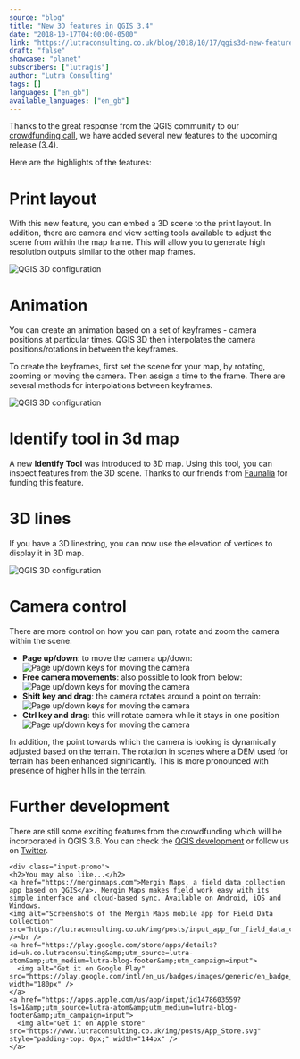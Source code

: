 ```yaml
---
source: "blog"
title: "New 3D features in QGIS 3.4"
date: "2018-10-17T04:00:00-0500"
link: "https://lutraconsulting.co.uk/blog/2018/10/17/qgis3d-new-features-qgis3-4/"
draft: "false"
showcase: "planet"
subscribers: ["lutragis"]
author: "Lutra Consulting"
tags: []
languages: ["en_gb"]
available_languages: ["en_gb"]
---
```


<p>Thanks to the great response from the QGIS community to our <a href="https://www.lutraconsulting.co.uk/crowdfunding/more-qgis-3d/">crowdfunding call</a>, we have added several new features to the upcoming release (3.4).</p>

<p>Here are the highlights of the features:</p>

<!-- more -->

<h1 id="print-layout">Print layout</h1>

<p>With this new feature, you can embed a 3D scene to the print layout. In addition, there are camera and view setting tools available to adjust the scene from within the map frame. This will allow you to generate high resolution outputs similar to the other map frames.</p>

<p><img alt="QGIS 3D configuration" src="https://www.lutraconsulting.co.uk/img/posts/qgis3d_print_layout.png" /></p>

<h1 id="animation">Animation</h1>

<p>You can create an animation based on a set of keyframes - camera positions at particular times. QGIS 3D then interpolates the camera positions/rotations in between the keyframes.</p>

<p>To create the keyframes, first set the scene for your map, by rotating, zooming or moving the camera. Then assign a time to the frame. There are several methods for interpolations between keyframes.</p>

<p><img alt="QGIS 3D configuration" src="https://www.lutraconsulting.co.uk/img/posts/qgis3d_animation.gif" /></p>

<h1 id="identify-tool-in-3d-map">Identify tool in 3d map</h1>
<p>A new <strong>Identify Tool</strong> was introduced to 3D map. Using this tool, you can inspect features from the 3D scene. Thanks to our friends from <a href="https://www.faunalia.eu/en/">Faunalia</a> for funding this feature.</p>

<h1 id="3d-lines">3D lines</h1>

<p>If you have a 3D linestring, you can now use the elevation of vertices to display it in 3D map.</p>

<p><img alt="QGIS 3D configuration" src="https://www.lutraconsulting.co.uk/img/posts/qgis_3d_lines.png" /></p>

<h1 id="camera-control">Camera control</h1>

<p>There are more control on how you can pan, rotate and zoom the camera within the scene:</p>
<ul>
  <li><strong>Page up/down</strong>: to move the camera up/down:
<img alt="Page up/down keys for moving the camera" src="https://www.lutraconsulting.co.uk/img/posts/qgis3d_page_up_down.gif" /></li>
  <li><strong>Free camera movements</strong>: also possible to look from below:
<img alt="Page up/down keys for moving the camera" src="https://www.lutraconsulting.co.uk/img/posts/qgis3d_free_camera_movement.gif" /></li>
  <li><strong>Shift key and drag</strong>:  the camera rotates around a point on terrain:
<img alt="Page up/down keys for moving the camera" src="https://www.lutraconsulting.co.uk/img/posts/qgis3d_shift_left_click.gif" /></li>
  <li><strong>Ctrl key and drag</strong>: this will rotate camera while it stays in one position
<img alt="Page up/down keys for moving the camera" src="https://www.lutraconsulting.co.uk/img/posts/qgis3d_ctrl_drag.gif" /></li>
</ul>

<p>In addition, the point towards which the camera is looking is dynamically adjusted based on the terrain. The rotation in scenes where a DEM used for terrain has been enhanced significantly. This is more pronounced with presence of higher hills in the terrain.</p>

<h1 id="further-development">Further development</h1>
<p>There are still some exciting features from the crowdfunding which will be incorporated in QGIS 3.6. You can check the <a href="https://github.com/qgis/QGIS">QGIS development</a> or follow us on <a href="https://www.twitter.com/lutraconsulting">Twitter</a>.</p>

    <div class="input-promo">
    <h2>You may also like...</h2>
    <a href="https://merginmaps.com">Mergin Maps, a field data collection app based on QGIS</a>. Mergin Maps makes field work easy with its simple interface and cloud-based sync. Available on Android, iOS and Windows.
    <img alt="Screenshots of the Mergin Maps mobile app for Field Data Collection" src="https://lutraconsulting.co.uk/img/posts/input_app_for_field_data_collection.jpg" /><br />
    <a href="https://play.google.com/store/apps/details?id=uk.co.lutraconsulting&amp;utm_source=lutra-atom&amp;utm_medium=lutra-blog-footer&amp;utm_campaign=input">
      <img alt="Get it on Google Play" src="https://play.google.com/intl/en_us/badges/images/generic/en_badge_web_generic.png" width="180px" />
    </a>
    <a href="https://apps.apple.com/us/app/input/id1478603559?ls=1&amp;utm_source=lutra-atom&amp;utm_medium=lutra-blog-footer&amp;utm_campaign=input">
      <img alt="Get it on Apple store" src="https://www.lutraconsulting.co.uk/img/posts/App_Store.svg" style="padding-top: 0px;" width="144px" />
    </a>
  </div>
